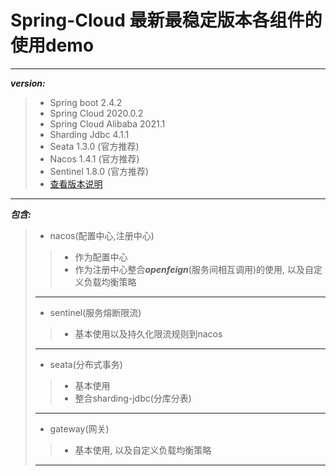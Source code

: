 # Spring-Cloud 最新最稳定版本各组件的使用demo
***
***version:***
> - Spring boot             2.4.2
> - Spring Cloud            2020.0.2
> - Spring Cloud Alibaba    2021.1
> - Sharding Jdbc           4.1.1
> - Seata                   1.3.0 (官方推荐)
> - Nacos                   1.4.1 (官方推荐)
> - Sentinel                1.8.0 (官方推荐)
> - [查看版本说明](https://github.com/alibaba/spring-cloud-alibaba/wiki/%E7%89%88%E6%9C%AC%E8%AF%B4%E6%98%8E)
***
***包含:***
> - nacos(配置中心,注册中心)
>>  - 作为配置中心
>>  - 作为注册中心整合***openfeign***(服务间相互调用)的使用, 以及自定义负载均衡策略
> ***
> - sentinel(服务熔断限流)
>>  - 基本使用以及持久化限流规则到nacos
> ***
> - seata(分布式事务)
>>  - 基本使用
>>  - 整合sharding-jdbc(分库分表)
> ***
> - gateway(网关)
>>  - 基本使用, 以及自定义负载均衡策略
> ***
